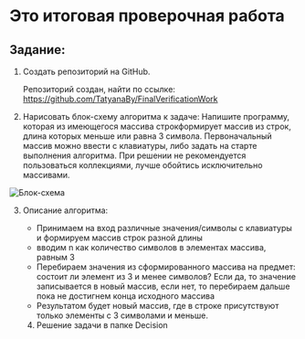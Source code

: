 # Это итоговая проверочная работа

## Задание:

1. Создать репозиторий на GitHub. 

   Репозиторий создан, найти по ссылке: https://github.com/TatyanaBy/FinalVerificationWork
2. Нарисовать блок-схему алгоритма к задаче:
   Напишите программу, которая из имеющегося массива строкформирует массив из строк, длина которых меньше или равна 3 символа. Первоначальный массив можно ввести с клавиатуры, либо задать на старте выполнения алгоритма. При решении не рекомендуется пользоваться коллекциями, лучше обойтись исключительно массивами.
   
![Блок-схема](Diagram.PNG)

 3. Описание алгоритма:
    
    - Принимаем на вход различные значения/символы с клавиатуры и формируем массив строк разной длины
    - вводим n как количество символов в элементах массива, равным 3
    - Перебираем значения из сформированного массива на предмет: состоит ли элемент из 3 и менее символов? Если да, то значение записывается в новый массив, если нет, то перебираем дальше пока не достигнем конца исходного массива
    - Результатом будет новый массив, где в строке присутствуют только элементы с 3 символами и меньше.

    4. Решение задачи в папке Decision





